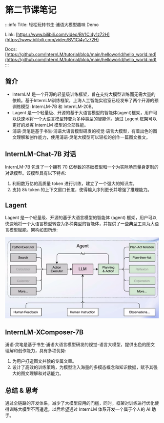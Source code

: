 # 第二节课笔记

:::info
Title: 轻松玩转书生·浦语大模型趣味 Demo

Link: [https://www.bilibili.com/video/BV1Ci4y1z72H](https://www.bilibili.com/video/BV1Ci4y1z72H)

Docs: [https://github.com/InternLM/tutorial/blob/main/helloworld/hello_world.md](https://github.com/InternLM/tutorial/blob/main/helloworld/hello_world.md)
:::

## 简介

- InternLM 是一个开源的轻量级训练框架，旨在支持大模型训练而无需大量的依赖。基于InternLM训练框架，上海人工智能实验室已经发布了两个开源的预训练模型: InternLM-7B 和 InternLM-20B。
- Lagent 是一个轻量级、开源的基于大语言模型的智能体(agent)框架，用户可以快速地将一个大语言模型转变为多种类型的智能体。通过 Lagent 框架可以更好的发挥 InternLM 模型的全部性能。
- 浦语·灵笔是基于书生·浦语大语言模型研发的视觉·语言大模型，有着出色的图文理解和创作能力，使用浦语·灵笔大模型可以轻松的创作一篇图文推文。

## InternLM-Chat-7B 对话

InternLM-7B 包含了一个拥有 70 亿参数的基础模型和一个为实际场景量身定制的对话模型。该模型具有以下特点:

1. 利用数万亿的高质量 token 进行训练，建立了一个强大的知识库。
2. 支持 8k token 的上下文窗口长度，使得输入序列更长并增强了推理能力。

## Lagent

Lagent 是一个轻量级、开源的基于大语言模型的智能体 (agent) 框架，用户可以快速地将一个大语言模型转变为多种类型的智能体，并提供了一些典型工具为大语言模型赋能。架构如图所示:

![image](src/第二节课笔记/9bfb3453-afbd-45d7-899b-81ea64e930f4.png)

## InternLM-XComposer-7B

浦语·灵笔是基于书生·浦语大语言模型研发的视觉-语言大模型，提供出色的图文理解和创作能力，具有多项优势:

1. 为用户打造图文并貌的专属文章。
2. 设计了高效的训练策略，为模型注入海量的多模态概念和知识数据，赋予其强大的图文理解和对话能力。

## 总结 & 思考

通过全链路的开发体系，减少了大模型应用的门槛，同时，框架对训练进行优化使得训练大模型不再遥远。以后希望通过 InternLM 体系开发一个属于个人的 AI 助手。
